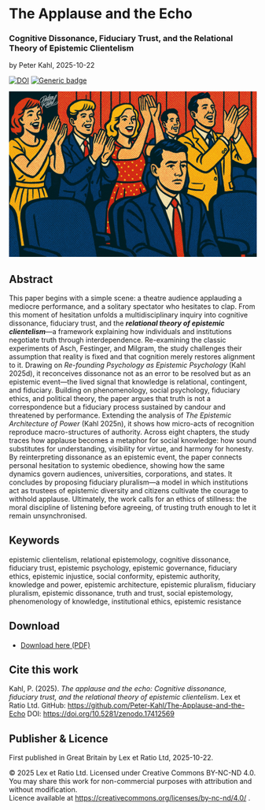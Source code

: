 # The Applause and the Echo

### Cognitive Dissonance, Fiduciary Trust, and the Relational Theory of Epistemic Clientelism

by Peter Kahl, 2025-10-22

[![DOI](https://zenodo.org/badge/DOI/10.5281/zenodo.17412569.svg)](https://doi.org/10.5281/zenodo.17412569) [![Generic badge](https://img.shields.io/badge/ORCID-0009–0003–1616–4843-green.svg)](https://orcid.org/0009-0003-1616-4843)

![A pop art illustration in the style of Roy Lichtenstein shows a theatre audience during applause. Rows of blue seats and a red curtain frame the scene. Most people stand and clap enthusiastically, rendered with halftone dots and bold colours of yellow, red, and blue. In contrast, one man in the foreground remains seated, expressionless, his arms limp on the armrests, highlighting individuality and quiet dissent amid collective enthusiasm.](https://github.com/Peter-Kahl/The-Applause-and-the-Echo/blob/main/clapping.jpg?raw=true)

## Abstract

This paper begins with a simple scene: a theatre audience applauding a mediocre performance, and a solitary spectator who hesitates to clap. From this moment of hesitation unfolds a multidisciplinary inquiry into cognitive dissonance, fiduciary trust, and the ***relational theory of epistemic clientelism***—a framework explaining how individuals and institutions negotiate truth through interdependence.  Re-examining the classic experiments of Asch, Festinger, and Milgram, the study challenges their assumption that reality is fixed and that cognition merely restores alignment to it. Drawing on _Re-founding Psychology as Epistemic Psychology_ (Kahl 2025d), it reconceives dissonance not as an error to be resolved but as an epistemic event—the lived signal that knowledge is relational, contingent, and fiduciary. Building on phenomenology, social psychology, fiduciary ethics, and political theory, the paper argues that truth is not a correspondence but a fiduciary process sustained by candour and threatened by performance. Extending the analysis of _The Epistemic Architecture of Power_ (Kahl 2025n), it shows how micro-acts of recognition reproduce macro-structures of authority.  Across eight chapters, the study traces how applause becomes a metaphor for social knowledge: how sound substitutes for understanding, visibility for virtue, and harmony for honesty. By reinterpreting dissonance as an epistemic event, the paper connects personal hesitation to systemic obedience, showing how the same dynamics govern audiences, universities, corporations, and states. It concludes by proposing fiduciary pluralism—a model in which institutions act as trustees of epistemic diversity and citizens cultivate the courage to withhold applause.  Ultimately, the work calls for an ethics of stillness: the moral discipline of listening before agreeing, of trusting truth enough to let it remain unsynchronised.

## Keywords

epistemic clientelism, relational epistemology, cognitive dissonance, fiduciary trust, epistemic psychology, epistemic governance, fiduciary ethics, epistemic injustice, social conformity, epistemic authority, knowledge and power, epistemic architecture, epistemic pluralism, fiduciary pluralism, epistemic dissonance, truth and trust, social epistemology, phenomenology of knowledge, institutional ethics, epistemic resistance

## Download

- [Download here (PDF)](https://raw.githubusercontent.com/Peter-Kahl/The-Applause-and-the-Echo/master/Kahl_P_The_Applause_and_the_Echo_2025-10-22.pdf)

## Cite this work

Kahl, P. (2025). _The applause and the echo: Cognitive dissonance, fiduciary trust, and the relational theory of epistemic clientelism_. Lex et Ratio Ltd. GitHub: https://github.com/Peter-Kahl/The-Applause-and-the-Echo DOI: https://doi.org/10.5281/zenodo.17412569

## Publisher & Licence

First published in Great Britain by Lex et Ratio Ltd, 2025-10-22.

© 2025 Lex et Ratio Ltd. Licensed under Creative Commons BY-NC-ND 4.0.\
You may share this work for non-commercial purposes with attribution and without modification.\
Licence available at https://creativecommons.org/licenses/by-nc-nd/4.0/ .